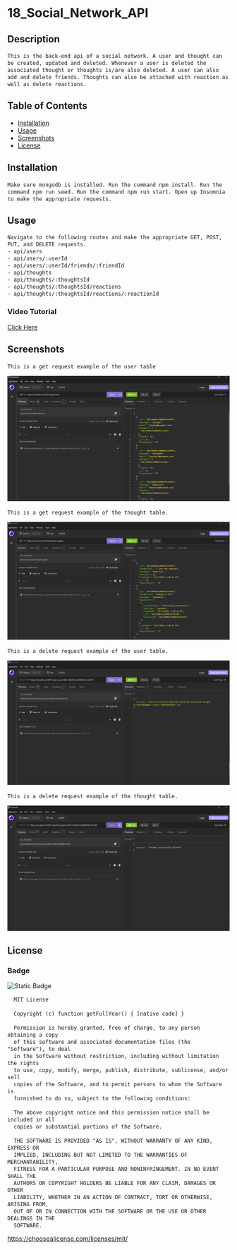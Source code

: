   # 18_Social_Network_API

  ## Description

    This is the back-end api of a social network. A user and thought can be created, updated and deleted. Whenever a user is deleted the associated thought or thoughts is/are also deleted. A user can also add and delete friends. Thoughts can also be attached with reaction as well as delete reactions.


  ## Table of Contents 

  - [Installation](#installation)
  - [Usage](#usage)
  - [Screenshots](#screenshots)
  - [License](#license)

  ## Installation

    Make sure mongodb is installed. Run the command npm install. Run the command npm run seed. Run the command npm run start. Open up Insomnia to make the appropriate requests.

  ## Usage

    Navigate to the following routes and make the appropriate GET, POST, PUT, and DELETE requests.
    - api/users
    - api/users/:userId
    - api/users/:userId/friends/:friendId
    - api/thoughts
    - api/thoughts/:thoughtsId
    - api/thoughts/:thoughtsId/reactions
    - api/thoughts/:thoughtsId/reactions/:reactionId

  ### Video Tutorial
  
  [Click Here](https://youtu.be/JX9utb2OV-k)
  
  ## Screenshots

    This is a get request example of the user table
  ![A Screenshot of the GET request](./utils/img/get_users.png)

    This is a get request example of the thought table.
  ![A Screenshot of the GET request with a param](./utils/img/get_thoughts.png)

    This is a delete request example of the user table.
  ![A Screenshot of the POST request](./utils/img/delete_users.png)

    This is a delete request example of the thought table.
  ![A Screenshot of the PUT request](./utils/img/delete_thoughts.png)


  ## License 
  ### Badge 
  ![Static Badge](https://img.shields.io/badge/MIT-license-blue)

    
      MIT License

      Copyright (c) function getFullYear() { [native code] } 
      
      Permission is hereby granted, free of charge, to any person obtaining a copy
      of this software and associated documentation files (the "Software"), to deal
      in the Software without restriction, including without limitation the rights
      to use, copy, modify, merge, publish, distribute, sublicense, and/or sell
      copies of the Software, and to permit persons to whom the Software is
      furnished to do so, subject to the following conditions:
      
      The above copyright notice and this permission notice shall be included in all
      copies or substantial portions of the Software.
      
      THE SOFTWARE IS PROVIDED "AS IS", WITHOUT WARRANTY OF ANY KIND, EXPRESS OR
      IMPLIED, INCLUDING BUT NOT LIMITED TO THE WARRANTIES OF MERCHANTABILITY,
      FITNESS FOR A PARTICULAR PURPOSE AND NONINFRINGEMENT. IN NO EVENT SHALL THE
      AUTHORS OR COPYRIGHT HOLDERS BE LIABLE FOR ANY CLAIM, DAMAGES OR OTHER
      LIABILITY, WHETHER IN AN ACTION OF CONTRACT, TORT OR OTHERWISE, ARISING FROM,
      OUT OF OR IN CONNECTION WITH THE SOFTWARE OR THE USE OR OTHER DEALINGS IN THE
      SOFTWARE.
      

  https://choosealicense.com/licenses/mit/
  

  